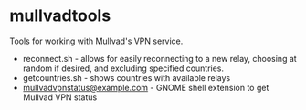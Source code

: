 # mullvadtools
Tools for working with Mullvad's VPN service.

* reconnect.sh - allows for easily reconnecting to a new relay, choosing at random if desired, and excluding specified countries.
* getcountries.sh - shows countries with available relays
* mullvadvpnstatus@example.com - GNOME shell extension to get Mullvad VPN status
